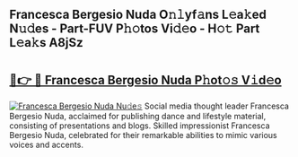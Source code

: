 ## Francesca Bergesio Nuda O𝚗𝚕yf𝚊ns L𝚎a𝚔ed N𝚞𝚍es - Part-FUV P𝚑𝚘tos Vi𝚍𝚎o - H𝚘𝚝 Part L𝚎a𝚔s A8jSz

# <h2><a href="http://kff1bva.oniu.top/?m=Francesca+Bergesio+Nuda">🔗👉 🔴 Francesca Bergesio Nuda P𝚑ot𝚘𝚜 V𝚒d𝚎o</a></h2>

[![Francesca Bergesio Nuda Nu𝚍e𝚜](https://i.imgur.com/0qMVB7G.gif)](http://kff1bva.oniu.top/?m=Francesca+Bergesio+Nuda)
Social media thought leader Francesca Bergesio Nuda, acclaimed for publishing dance and lifestyle material, consisting of presentations and blogs. Skilled impressionist Francesca Bergesio Nuda, celebrated for their remarkable abilities to mimic various voices and accents.  
